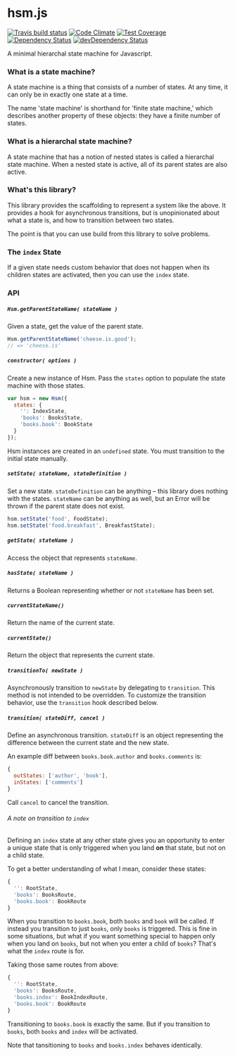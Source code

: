 # hsm.js
[![Travis build status](http://img.shields.io/travis/6to5/6to5-library-boilerplate.svg?style=flat)](https://travis-ci.org/6to5/6to5-library-boilerplate)
[![Code Climate](https://codeclimate.com/github/6to5/6to5-library-boilerplate/badges/gpa.svg)](https://codeclimate.com/github/6to5/6to5-library-boilerplate)
[![Test Coverage](https://codeclimate.com/github/6to5/6to5-library-boilerplate/badges/coverage.svg)](https://codeclimate.com/github/6to5/6to5-library-boilerplate)
[![Dependency Status](https://david-dm.org/6to5/6to5-library-boilerplate.svg)](https://david-dm.org/6to5/6to5-library-boilerplate)
[![devDependency Status](https://david-dm.org/6to5/6to5-library-boilerplate/dev-status.svg)](https://david-dm.org/6to5/6to5-library-boilerplate#info=devDependencies)

A minimal hierarchal state machine for Javascript.

### What is a state machine?

A state machine is a thing that consists of a number of states. At any time, it can
only be in exactly one state at a time.

The name 'state machine' is shorthand for 'finite state machine,' which describes another
property of these objects: they have a finite number of states.

### What is a hierarchal state machine?

A state machine that has a notion of nested states is called a hierarchal state machine. When
a nested state is active, all of its parent states are also active.

### What's this library?

This library provides the scaffolding to represent a system like the above. It provides
a hook for asynchronous transitions, but is unopinionated about what a state is, and how
to transition between two states.

The point is that you can use build from this library to solve problems.

### The `index` State

If a given state needs custom behavior that does not happen when its children states are
activated, then you can use the `index` state.

### API

##### `Hsm.getParentStateName( stateName )`

Given a state, get the value of the parent state.

```js
Hsm.getParentStateName('cheese.is.good');
// => 'cheese.is'
```

##### `constructor( options )`

Create a new instance of Hsm. Pass the `states` option to populate the state machine with those states.

```js
var hsm = new Hsm({
  states: {
    '': IndexState,
    'books': BooksState,
    'books.book': BookState
  }
});
```

Hsm instances are created in an `undefined` state. You must transition
to the initial state manually.

##### `setState( stateName, stateDefinition )`

Set a new state. `stateDefinition` can be anything – this library
does nothing with the states. `stateName` can be anything as well,
but an Error will be thrown if the parent state does not exist.

```js
hsm.setState('food', FoodState);
hsm.setState('food.breakfast', BreakfastState);
```

##### `getState( stateName )`

Access the object that represents `stateName`.

##### `hasState( stateName )`

Returns a Boolean representing whether or not `stateName` has
been set.

##### `currentStateName()`

Return the name of the current state.

##### `currentState()`

Return the object that represents the current state.

##### `transitionTo( newState )`

Asynchronously transition to `newState` by delegating to `transition`. This
method is not intended to be overridden. To customize the transition behavior,
use the `transition` hook described below.

##### `transition( stateDiff, cancel )`

Define an asynchronous transition. `stateDiff` is an object representing the
difference between the current state and the new state.

An example diff between `books.book.author` and `books.comments` is:

```js
{
  outStates: ['author', 'book'],
  inStates: ['comments']
}
```

Call `cancel` to cancel the transition.

###### A note on transition to `index`

Defining an `index` state at any other state gives you an opportunity
to enter a unique state that is only triggered when you land **on** that state,
but not on a child state.

To get a better understanding of what I mean, consider these states:

```js
{
  '': RootState,
  'books': BooksRoute,
  'books.book': BookRoute
}
```

When you transition to `books.book`, both `books` and `book` will be called. If
instead you transition to just `books`, only `books` is triggered. This is fine
in some situations, but what if you want something special to happen only when you
land on `books`, but not when you enter a child of `books`? That's what the `index`
route is for.

Taking those same routes from above:

```js
{
  '': RootState,
  'books': BooksRoute,
  'books.index': BookIndexRoute,
  'books.book': BookRoute
}
```

Transitioning to `books.book` is exactly the same. But if you transition to `books`,
both `books` and `index` will be activated.

Note that tansitioning to `books` and `books.index` behaves identically.
